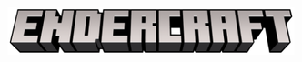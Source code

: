 <div align="center">

<img width="1024" src="https://github.com/Endercraft-Studios/.github/blob/main/profile/Assets/ecTitle.png?raw=true" alt="Logo">

</div>

